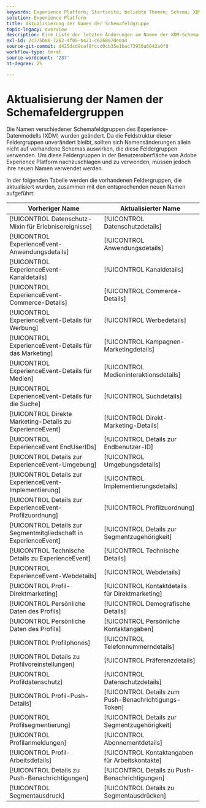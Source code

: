 ```yaml
---
keywords: Experience Platform; Startseite; beliebte Themen; Schema; XDM; ExperienceEvent; Felder; Schemas; Schemas; Schema-Design; Feldergruppe; Feldergruppe; Endbenutzer; Endbenutzer; Endbenutzer; ID; Aktualisierungen;
solution: Experience Platform
title: Aktualisierung der Namen der Schemafeldgruppe
topic-legacy: overview
description: Eine Liste der letzten Änderungen am Namen der XDM-Schema-Feldergruppe.
exl-id: 2c775b86-7262-4f05-b421-c626867de0a4
source-git-commit: d425dcd9caf8fccd0cb35e1bac73950a6042a0f8
workflow-type: tm+mt
source-wordcount: '287'
ht-degree: 2%

---
```



# Aktualisierung der Namen der Schemafeldergruppen

Die Namen verschiedener Schemafeldgruppen des Experience-Datenmodells (XDM) wurden geändert. Da die Feldstruktur dieser Feldergruppen unverändert bleibt, sollten sich Namensänderungen allein nicht auf vorhandene Schemas auswirken, die diese Feldergruppen verwenden. Um diese Feldergruppen in der Benutzeroberfläche von Adobe Experience Platform nachzuschlagen und zu verwenden, müssen jedoch ihre neuen Namen verwendet werden.

In der folgenden Tabelle werden die vorhandenen Feldergruppen, die aktualisiert wurden, zusammen mit den entsprechenden neuen Namen aufgeführt:

| Vorheriger Name | Aktualisierter Name |
| --- | --- |
| [!UICONTROL Datenschutz-Mixin für Erlebnisereignisse] | [!UICONTROL Datenschutzdetails] |
| [!UICONTROL ExperienceEvent-Anwendungsdetails] | [!UICONTROL Anwendungsdetails] |
| [!UICONTROL ExperienceEvent-Kanaldetails] | [!UICONTROL Kanaldetails] |
| [!UICONTROL ExperienceEvent-Commerce-Details] | [!UICONTROL Commerce-Details] |
| [!UICONTROL ExperienceEvent-Details für Werbung] | [!UICONTROL Werbedetails] |
| [!UICONTROL ExperienceEvent-Details für das Marketing] | [!UICONTROL Kampagnen-Marketingdetails] |
| [!UICONTROL ExperienceEvent-Details für Medien] | [!UICONTROL Medieninteraktionsdetails] |
| [!UICONTROL ExperienceEvent-Details für die Suche] | [!UICONTROL Suchdetails] |
| [!UICONTROL Direkte Marketing-Details zu ExperienceEvent] | [!UICONTROL Direkt-Marketing-Details] |
| [!UICONTROL ExperienceEvent EndUserIDs] | [!UICONTROL Details zur Endbenutzer-ID] |
| [!UICONTROL Details zur ExperienceEvent-Umgebung] | [!UICONTROL Umgebungsdetails] |
| [!UICONTROL Details zur ExperienceEvent-Implementierung] | [!UICONTROL Implementierungsdetails] |
| [!UICONTROL Details zur ExperienceEvent-Profilzuordnung] | [!UICONTROL Profilzuordnung] |
| [!UICONTROL Details zur Segmentmitgliedschaft in ExperienceEvent] | [!UICONTROL Details zur Segmentzugehörigkeit] |
| [!UICONTROL Technische Details zu ExperienceEvent] | [!UICONTROL Technische Details] |
| [!UICONTROL ExperienceEvent-Webdetails] | [!UICONTROL Webdetails] |
| [!UICONTROL Profil-Direktmarketing] | [!UICONTROL Kontaktdetails für Direktmarketing] |
| [!UICONTROL Persönliche Daten des Profils] | [!UICONTROL Demografische Details] |
| [!UICONTROL Persönliche Daten des Profils] | [!UICONTROL Persönliche Kontaktangaben] |
| [!UICONTROL Profilphones] | [!UICONTROL Telefonnummerndetails] |
| [!UICONTROL Details zu Profilvoreinstellungen] | [!UICONTROL Präferenzdetails] |
| [!UICONTROL Profildatenschutz] | [!UICONTROL Datenschutzdetails] |
| [!UICONTROL Profil-Push-Details] | [!UICONTROL Details zum Push-Benachrichtigungs-Token] |
| [!UICONTROL Profilsegmentierung] | [!UICONTROL Details zur Segmentzugehörigkeit] |
| [!UICONTROL Profilanmeldungen] | [!UICONTROL Abonnementdetails] |
| [!UICONTROL Profil-Arbeitsdetails] | [!UICONTROL Kontaktangaben für Arbeitskontakte] |
| [!UICONTROL Details zu Push-Benachrichtigungen] | [!UICONTROL Details zu Push-Benachrichtigungen] |
| [!UICONTROL Segmentausdruck] | [!UICONTROL Details zu Segmentausdrücken] |
